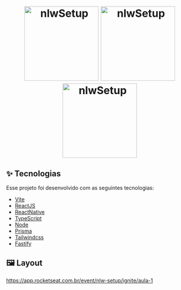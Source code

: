 <h1 align="center">
    <img alt="nlwSetup" src="capa.svg" width="200px" title="818557631343-7550ck1t51dr2tdavh7m9tq8i2icgakr.apps.googleusercontent.com" />
      <img alt="nlwSetup" title="#nlwSetup" src="tela.svg" width="200px" />
        <img alt="nlwSetup" title="#nlwSetup" src="tela2.svg" width="200px" />
</h1>

## ✨ Tecnologias

Esse projeto foi desenvolvido com as seguintes tecnologias:

- [Vite](https://vitejs.dev)
- [ReactJS](https://reactjs.org)
- [ReactNative](https://reactjs.org)
- [TypeScript](https://www.typescriptlang.org/)
- [Node](https://nodejs.org/)
- [Prisma](https://www.prisma.io/)
- [Tailwindcss](https://tailwindcss.com/)
- [Fastify](https://www.fastify.io/)


## 🖼️ Layout

https://app.rocketseat.com.br/event/nlw-setup/ignite/aula-1

